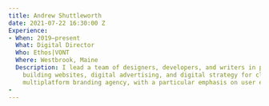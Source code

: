 ```yaml
---
title: Andrew Shuttleworth
date: 2021-07-22 16:30:00 Z
Experience:
- When: 2019–present
  What: Digital Director
  Who: Ethos|VONT
  Where: Westbrook, Maine
  Description: I lead a team of designers, developers, and writers in planning and
    building websites, digital advertising, and digital strategy for clients of this
    multiplatform branding agency, with a particular emphasis on user experience design.
- 
---
```


